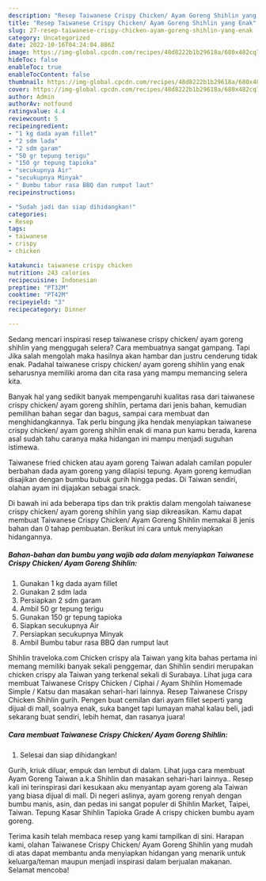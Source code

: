 ```yaml
---
description: "Resep Taiwanese Crispy Chicken/ Ayam Goreng Shihlin yang Enak"
title: "Resep Taiwanese Crispy Chicken/ Ayam Goreng Shihlin yang Enak"
slug: 27-resep-taiwanese-crispy-chicken-ayam-goreng-shihlin-yang-enak
category: Uncategorized
date: 2022-10-16T04:24:04.886Z
image: https://img-global.cpcdn.com/recipes/48d8222b1b29618a/680x482cq70/taiwanese-crispy-chicken-ayam-goreng-shihlin-foto-resep-utama.jpg
hideToc: false
enableToc: true
enableTocContent: false
thumbnail: https://img-global.cpcdn.com/recipes/48d8222b1b29618a/680x482cq70/taiwanese-crispy-chicken-ayam-goreng-shihlin-foto-resep-utama.jpg
cover: https://img-global.cpcdn.com/recipes/48d8222b1b29618a/680x482cq70/taiwanese-crispy-chicken-ayam-goreng-shihlin-foto-resep-utama.jpg
author: Admin
authorAv: notfound
ratingvalue: 4.4
reviewcount: 5
recipeingredient:
- "1 kg dada ayam fillet"
- "2 sdm lada"
- "2 sdm garam"
- "50 gr tepung terigu"
- "150 gr tepung tapioka"
- "secukupnya Air"
- "secukupnya Minyak"
- " Bumbu tabur rasa BBQ dan rumput laut"
recipeinstructions:

- "Sudah jadi dan siap dihidangkan!"
categories:
- Resep
tags:
- taiwanese
- crispy
- chicken

katakunci: taiwanese crispy chicken 
nutrition: 243 calories
recipecuisine: Indonesian
preptime: "PT32M"
cooktime: "PT42M"
recipeyield: "3"
recipecategory: Dinner

---
```



Sedang mencari inspirasi resep taiwanese crispy chicken/ ayam goreng shihlin yang menggugah selera? Cara membuatnya sangat gampang. Tapi Jika salah mengolah maka hasilnya akan hambar dan justru cenderung tidak enak. Padahal taiwanese crispy chicken/ ayam goreng shihlin yang enak seharusnya memiliki aroma dan cita rasa yang mampu memancing selera kita.


Banyak hal yang sedikit banyak mempengaruhi kualitas rasa dari taiwanese crispy chicken/ ayam goreng shihlin, pertama dari jenis bahan, kemudian pemilihan bahan segar dan bagus, sampai cara membuat dan menghidangkannya. Tak perlu bingung jika hendak menyiapkan taiwanese crispy chicken/ ayam goreng shihlin enak di mana pun kamu berada, karena asal sudah tahu caranya maka hidangan ini mampu menjadi suguhan istimewa.

Taiwanese fried chicken atau ayam goreng Taiwan adalah camilan populer berbahan dada ayam goreng yang dilapisi tepung. Ayam goreng kemudian disajikan dengan bumbu bubuk gurih hingga pedas. Di Taiwan sendiri, olahan ayam ini dijajakan sebagai snack.


Di bawah ini ada beberapa tips dan trik praktis dalam mengolah taiwanese crispy chicken/ ayam goreng shihlin yang siap dikreasikan. Kamu dapat membuat Taiwanese Crispy Chicken/ Ayam Goreng Shihlin memakai 8 jenis bahan dan 0 tahap pembuatan. Berikut ini cara untuk menyiapkan hidangannya.

<!--inarticleads1-->

##### Bahan-bahan dan bumbu yang wajib ada dalam menyiapkan Taiwanese Crispy Chicken/ Ayam Goreng Shihlin:

1. Gunakan 1 kg dada ayam fillet
1. Gunakan 2 sdm lada
1. Persiapkan 2 sdm garam
1. Ambil 50 gr tepung terigu
1. Gunakan 150 gr tepung tapioka
1. Siapkan secukupnya Air
1. Persiapkan secukupnya Minyak
1. Ambil  Bumbu tabur rasa BBQ dan rumput laut


Shihlin traveloka.com Chicken crispy ala Taiwan yang kita bahas pertama ini memang memiliki banyak sekali penggemar, dan Shihlin sendiri merupakan chicken crispy ala Taiwan yang terkenal sekali di Surabaya. Lihat juga cara membuat Taiwanese Crispy Chicken / Ciphai / Ayam Shihlin Homemade Simple / Katsu dan masakan sehari-hari lainnya. Resep Taiwanese Crispy Chicken Shihlin gurih. Pengen buat cemilan dari ayam fillet seperti yang dijual di mall, soalnya enak, suka banget tapi lumayan mahal kalau beli, jadi sekarang buat sendiri, lebih hemat, dan rasanya juara! 

<!--inarticleads2-->

##### Cara membuat Taiwanese Crispy Chicken/ Ayam Goreng Shihlin:


1. Selesai dan siap dihidangkan!

Gurih, kriuk diluar, empuk dan lembut di dalam. Lihat juga cara membuat Ayam Goreng Taiwan a.k.a Shihlin dan masakan sehari-hari lainnya.. Resep kali ini terinspirasi dari kesukaan aku menyantap ayam goreng ala Taiwan yang biasa dijual di mall. Di negeri aslinya, ayam goreng renyah dengan bumbu manis, asin, dan pedas ini sangat populer di Shihlin Market, Taipei, Taiwan. Tepung Kasar Shihlin Tapioka Grade A crispy chicken bumbu ayam goreng. 

Terima kasih telah membaca resep yang kami tampilkan di sini. Harapan kami, olahan Taiwanese Crispy Chicken/ Ayam Goreng Shihlin yang mudah di atas dapat membantu anda menyiapkan hidangan yang menarik untuk keluarga/teman maupun menjadi inspirasi dalam berjualan makanan. Selamat mencoba!
